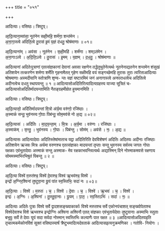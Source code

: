 +++
title = "०५१"

+++


आदित्याः। वसिष्ठः। त्रिष्टुप्।

आ॒दि॒त्याना॒मव॑सा॒ नूत॑नेन सक्षी॒महि॒ शर्म॑णा॒ शन्त॑मेन ।  
अ॒ना॒गा॒स्त्वे अ॑दिति॒त्वे तु॒रास॑ इ॒मं य॒ज्ञं द॑धतु॒ श्रोष॑माणाः ॥ ०१॥

आ॒दि॒त्याना॑म् । अव॑सा । नूत॑नेन । स॒क्षी॒महि॑ । शर्म॑णा । शम्ऽत॑मेन ।  
अ॒ना॒गाःऽत्वे । अ॒दि॒ति॒ऽत्वे । तु॒रासः॑ । इ॒मम् । य॒ज्ञम् । द॒ध॒तु॒ । श्रोष॑माणाः ॥

आदित्यानां अदितेःपुत्राणां एतत्संज्ञकानां देवानां अवसा रक्षणेन तद्धेतुभूतेनेत्यर्थः नूतनेनाद्यतनेन शन्तमेन शंसुखं अतिशयेन तत्करणेन शर्मणा शर्मेति गृहनामैतत् गृहेण सक्षीमहि वयं सङ्गच्छेमहि तुरासः तुराः त्वरिताआदित्याः श्रोषमाणाः अस्मदीयानि स्तोत्राणि शृण्व- न्तः यज्ञं यष्टारमिमं जनं अनागास्त्वे अनपराधत्वेच अदितित्वे अदीनत्वेच दधतु स्थापयन्तु ॥ १ ॥ आदित्यासोअदितिरित्यादित्यग्रहस्य याज्या सूत्रितं च-आदित्यासोअदितिर्मादयन्तामिति नैतङ्ग्रहमीक्षेत हूयमानमिति ।

आदित्याः। वसिष्ठः। त्रिष्टुप्।

आ॒दि॒त्यासो॒ अदि॑तिर्मादयन्तां मि॒त्रो अ॑र्य॒मा वरु॑णो॒ रजि॑ष्ठाः ।  
अ॒स्माकं॑ सन्तु॒ भुव॑नस्य गो॒पाः पिब॑न्तु॒ सोम॒मव॑से नो अ॒द्य ॥ ०२॥

आ॒दि॒त्यासः॑ । अदि॑तिः । मा॒द॒य॒न्ता॒म् । मि॒त्रः । अ॒र्य॒मा । वरु॑णः । रजि॑ष्ठाः ।  
अ॒स्माक॑म् । स॒न्तु॒ । भुव॑नस्य । गो॒पाः । पिब॑न्तु । सोम॑म् । अव॑से । नः॒ । अ॒द्य ॥

आदित्यासः आदित्यादेवाः अदितिस्तेषांमाताच यद्वा अदितिरिति देवविशेषणं अदितिः अदितयः अदीनाः रजिष्ठाः अतिशयेन ऋजवः मित्रः अर्यमा वरुणश्च एतत्संज्ञकाः मादयन्तां तृप्ताः सन्तु भुवनस्य सर्वस्य जगतः गोपाः रक्षकाः एवंभूतादेवाः अस्माकं सन्तु अस्माक- मेव रक्षकाभवन्त्वित्यर्थः अद्यास्मिन् दिने नोस्माकमवसे रक्षणाय सोममस्माभिरभिषुतं पिबन्तु ॥ २ ॥

आदित्याः। वसिष्ठः। त्रिष्टुप्।

आ॒दि॒त्या विश्वे॑ म॒रुत॑श्च॒ विश्वे॑ दे॒वाश्च॒ विश्व॑ ऋ॒भव॑श्च॒ विश्वे॑ ।  
इन्द्रो॑ अ॒ग्निर॒श्विना॑ तुष्टुवा॒ना यू॒यं पा॑त स्व॒स्तिभिः॒ सदा॑ नः ॥ ०३॥

आ॒दि॒त्याः । विश्वे॑ । म॒रुतः॑ । च॒ । विश्वे॑ । दे॒वाः । च॒ । विश्वे॑ । ऋ॒भवः॑ । च॒ । विश्वे॑ ।  
इन्द्रः॑ । अ॒ग्निः । अ॒श्विना॑ । तु॒स्तु॒वा॒नाः । यू॒यम् । पा॒त॒ । स्व॒स्तिऽभिः॑ । सदा॑ । नः॒ ॥

आदित्याः अदितेः पुत्राः विश्वे सर्वे द्वादशसङ्ख्याकार्काः विश्वे मरुतश्च सर्वे एकोनपंचाशत् सङ्ख्योपेताश्च विश्वेदेवाश्च विशे ऋभवश्च इन्द्रोग्निः अश्विना अश्विनौ एतत् संज्ञकाः एवंभूतायेदेवाः तुष्टुवानाः अस्माभिः स्तुताः बभूवुः सर्वे ते देवाः यूयं सदा सर्वदा नोस्मान् स्वस्तिभिः कल्याणैः पात रक्षत ॥ ३ ॥आदित्यासोअदितयइति तृचात्मकमेकोनविंशं सूक्तं वसिष्ठस्यार्षं त्रैष्टुभमादित्यदेवताकं आदित्यासइत्यनुक्रमणिका । गतोवि- नियोगः ।